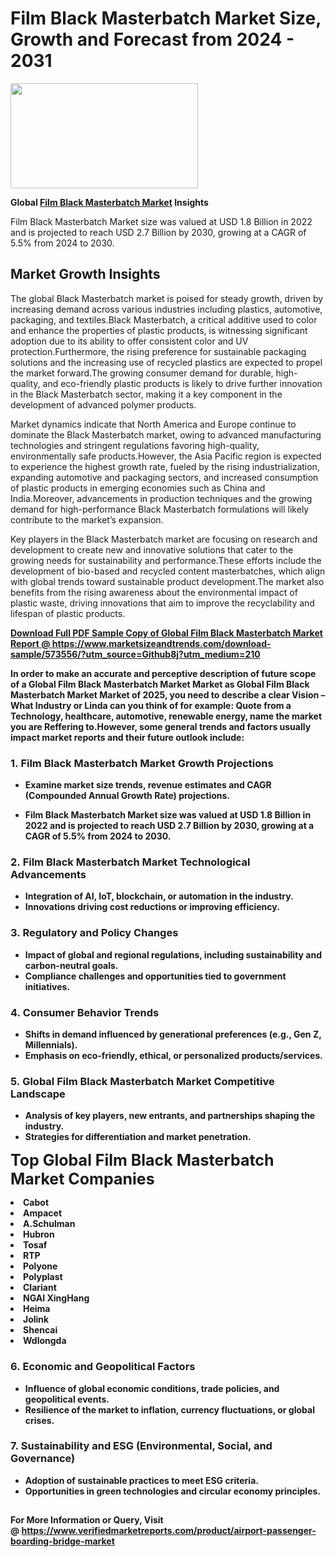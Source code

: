 <H1>Film Black Masterbatch Market Size, Growth and Forecast from 2024 - 2031</H1><img class="aligncenter size-medium wp-image-584254" src="https://thirdeyenews.in/wp-content/uploads/2024/09/Global-Market-Research-300x168.jpeg" alt="" width="300" height="168" /><p><strong>Global&nbsp;<a href="https://www.marketsizeandtrends.com/download-sample/573556/?utm_source=Github8j?utm_medium=210">Film Black Masterbatch Market</a> Insights</strong></p><p>Film Black Masterbatch Market size was valued at USD 1.8 Billion in 2022 and is projected to reach USD 2.7 Billion by 2030, growing at a CAGR of 5.5% from 2024 to 2030.</p><p><h2>Market Growth Insights</h2> <p>The global Black Masterbatch market is poised for steady growth, driven by increasing demand across various industries including plastics, automotive, packaging, and textiles.Black Masterbatch, a critical additive used to color and enhance the properties of plastic products, is witnessing significant adoption due to its ability to offer consistent color and UV protection.Furthermore, the rising preference for sustainable packaging solutions and the increasing use of recycled plastics are expected to propel the market forward.The growing consumer demand for durable, high-quality, and eco-friendly plastic products is likely to drive further innovation in the Black Masterbatch sector, making it a key component in the development of advanced polymer products.</p> <p><strong><a href="#"></a></strong></p> <p>Market dynamics indicate that North America and Europe continue to dominate the Black Masterbatch market, owing to advanced manufacturing technologies and stringent regulations favoring high-quality, environmentally safe products.However, the Asia Pacific region is expected to experience the highest growth rate, fueled by the rising industrialization, expanding automotive and packaging sectors, and increased consumption of plastic products in emerging economies such as China and India.Moreover, advancements in production techniques and the growing demand for high-performance Black Masterbatch formulations will likely contribute to the market’s expansion.</p> <p>Key players in the Black Masterbatch market are focusing on research and development to create new and innovative solutions that cater to the growing needs for sustainability and performance.These efforts include the development of bio-based and recycled content masterbatches, which align with global trends toward sustainable product development.The market also benefits from the rising awareness about the environmental impact of plastic waste, driving innovations that aim to improve the recyclability and lifespan of plastic products.</p> <p><strong><a href="#"></p><p><span class=""><strong>Download Full PDF Sample Copy of Global Film Black Masterbatch Market Report</strong> @ <a href="https://www.marketsizeandtrends.com/download-sample/573556/?utm_source=Github8j?utm_medium=210" target="_blank">https://www.marketsizeandtrends.com/download-sample/573556/?utm_source=Github8j?utm_medium=210</a></span></p><p>In order to make an accurate and perceptive description of future scope of a Global&nbsp;Film Black Masterbatch Market Market as Global&nbsp;Film Black Masterbatch Market Market of 2025, you need to describe a clear Vision &ndash; What Industry or Linda can you think of for example: Quote from a Technology, healthcare, automotive, renewable energy, name the market you are Reffering to.However, some general trends and factors usually impact market reports and their future outlook include:</p><h3>1.&nbsp;<strong>Film Black Masterbatch Market Growth Projections</strong></h3><ul><li>Examine market size trends, revenue estimates and CAGR (Compounded Annual Growth Rate) projections.</li><li><p>Film Black Masterbatch Market size was valued at USD 1.8 Billion in 2022 and is projected to reach USD 2.7 Billion by 2030, growing at a CAGR of 5.5% from 2024 to 2030.</p></li></ul><h3>2.&nbsp;<strong>Film Black Masterbatch Market Technological Advancements</strong></h3><ul><li>Integration of AI, IoT, blockchain, or automation in the industry.</li><li>Innovations driving cost reductions or improving efficiency.</li></ul><h3>3.&nbsp;<strong>Regulatory and Policy Changes</strong></h3><ul><li>Impact of global and regional regulations, including sustainability and carbon-neutral goals.</li><li>Compliance challenges and opportunities tied to government initiatives.</li></ul><h3>4.&nbsp;<strong>Consumer Behavior Trends</strong></h3><ul><li>Shifts in demand influenced by generational preferences (e.g., Gen Z, Millennials).</li><li>Emphasis on eco-friendly, ethical, or personalized products/services.</li></ul><h3>5.&nbsp;<strong>Global Film Black Masterbatch Market Competitive Landscape</strong></h3><ul><li>Analysis of key players, new entrants, and partnerships shaping the industry.</li><li>Strategies for differentiation and market penetration.</li></ul><p data-pm-slice="1 1 []"><span style="color: inherit; font-family: inherit; font-size: 25px;">Top Global Film Black Masterbatch Market Companies</span></p><div class="" data-test-id=""><p><li>Cabot</li><li> Ampacet</li><li> A.Schulman</li><li> Hubron</li><li> Tosaf</li><li> RTP</li><li> Polyone</li><li> Polyplast</li><li> Clariant</li><li> NGAI XingHang</li><li> Heima</li><li> Jolink</li><li> Shencai</li><li> Wdlongda</li></p></div><h3>6.&nbsp;<strong>Economic and Geopolitical Factors</strong></h3><ul><li>Influence of global economic conditions, trade policies, and geopolitical events.</li><li>Resilience of the market to inflation, currency fluctuations, or global crises.</li></ul><h3>7.&nbsp;<strong>Sustainability and ESG (Environmental, Social, and Governance)</strong></h3><ul><li>Adoption of sustainable practices to meet ESG criteria.</li><li>Opportunities in green technologies and circular economy principles.</li></ul><h2><strong style="font-size: 14px;">For More Information or Query, Visit @&nbsp;</strong><a style="background-color: #ffffff; font-size: 14px;" href="https://www.marketsizeandtrends.com/report/film-black-masterbatch-market/" target="_blank">https://www.verifiedmarketreports.com/product/airport-passenger-boarding-bridge-market</a></h2>
